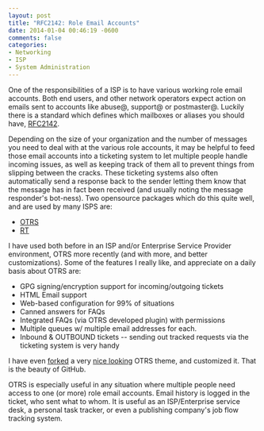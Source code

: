 ```yaml
---
layout: post
title: "RFC2142: Role Email Accounts"
date: 2014-01-04 00:46:19 -0600
comments: false
categories: 
- Networking
- ISP
- System Administration
---
```

One of the responsibilities of a ISP is to have various working role email accounts. Both end users, and other network operators expect action on emails sent to accounts like abuse@, support@ or postmaster@. Luckily there is a standard which defines which mailboxes or aliases you should have, <a href="http://tools.ietf.org/html/rfc2142" target="_blank" class="btn btn-mini btn-primary">RFC2142</a>.

Depending on the size of your organization and the number of messages you need to deal with at the various role accounts, it may be helpful to feed those email accounts into a ticketing system to let multiple people handle incoming issues, as well as keeping track of them all to prevent things from slipping between the cracks. These ticketing systems also often automatically send a response back to the sender letting them know that the message has in fact been received (and usually noting the message responder's bot-ness). Two opensource packages which do this quite well, and are used by many ISPS are:

<ul class="nav nav-pills">
	<li><a href="http://otrs.org/" target="_blank">OTRS</a></li>
	<li><a href="http://www.bestpractical.com/rt/" target="_blank">RT</a></li>
</ul>	

<!--more-->

I have used both before in an ISP and/or Enterprise Service Provider environment, OTRS more recently (and with more, and better customizations). Some of the features I really like, and appreciate on a daily basis about OTRS are:

*	GPG signing/encryption support for incoming/outgoing tickets
*	HTML Email support
*	Web-based configuration for 99% of situations
*	Canned answers for FAQs
*	Integrated FAQs (via OTRS developed plugin) with permissions
*	Multiple queues w/ multiple email addresses for each.
*	Inbound &amp; OUTBOUND tickets -- sending out tracked requests via the ticketing system is very handy

I have even <a href="https://github.com/voinetworks/voinet-otrs-theme" target="_blank">forked</a> a very <a href="https://github.com/eea/eionet.otrs.theme" target="_blank">nice looking</a> OTRS theme, and customized it. That is the beauty of GitHub.

OTRS is especially useful in any situation where multiple people need access to one (or more) role email accounts. Email history is logged in the ticket, who sent what to whom. It is useful as an ISP/Enterprise service desk, a personal task tracker, or even a publishing company's job flow tracking system.

